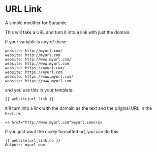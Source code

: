 # URL Link
A simple modifier for Statamic

This will take a URL and turn it into a link with just the domain.

If your variable is any of these:

    website: http://myurl.com/
    website: http://myurl.com
    website: http://www.myurl.com/
    website: http://www.myurl.com
    website: https://myurl.com/
    website: https://myurl.com
    website: https://www.myurl.com/
    website: https://www.myurl.com

and you use this in your template:

    {{ website|url_link }}

it'll turn into a link with the domain as the text and the original URL in the `href`.
ie.

    <a href="http://www.myurl.com">myurl.com</a>

If you just want the nicely formatted url, you can do this:

    {{ website|url_link:no }}
    Outputs: myurl.com